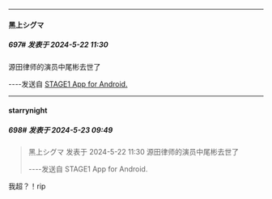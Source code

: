 ﻿
*****

####  黑上シグマ  
##### 697#       发表于 2024-5-22 11:30

源田律师的演员中尾彬去世了

----发送自 [STAGE1 App for Android.](http://stage1.5j4m.com/?1.38)


*****

####  starrynight  
##### 698#       发表于 2024-5-23 09:49

<blockquote>黑上シグマ 发表于 2024-5-22 11:30
源田律师的演员中尾彬去世了

----发送自 STAGE1 App for Android.</blockquote>

我超？！rip

